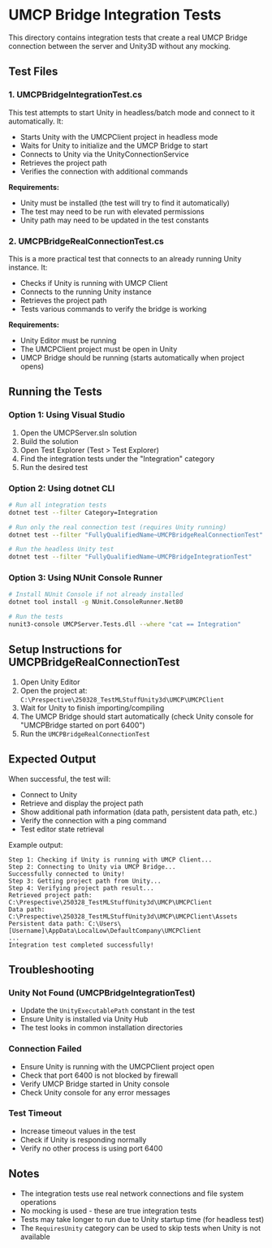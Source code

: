 # UMCP Bridge Integration Tests

This directory contains integration tests that create a real UMCP Bridge connection between the server and Unity3D without any mocking.

## Test Files

### 1. UMCPBridgeIntegrationTest.cs
This test attempts to start Unity in headless/batch mode and connect to it automatically. It:
- Starts Unity with the UMCPClient project in headless mode
- Waits for Unity to initialize and the UMCP Bridge to start
- Connects to Unity via the UnityConnectionService
- Retrieves the project path
- Verifies the connection with additional commands

**Requirements:**
- Unity must be installed (the test will try to find it automatically)
- The test may need to be run with elevated permissions
- Unity path may need to be updated in the test constants

### 2. UMCPBridgeRealConnectionTest.cs
This is a more practical test that connects to an already running Unity instance. It:
- Checks if Unity is running with UMCP Client
- Connects to the running Unity instance
- Retrieves the project path
- Tests various commands to verify the bridge is working

**Requirements:**
- Unity Editor must be running
- The UMCPClient project must be open in Unity
- UMCP Bridge should be running (starts automatically when project opens)

## Running the Tests

### Option 1: Using Visual Studio
1. Open the UMCPServer.sln solution
2. Build the solution
3. Open Test Explorer (Test > Test Explorer)
4. Find the integration tests under the "Integration" category
5. Run the desired test

### Option 2: Using dotnet CLI
```bash
# Run all integration tests
dotnet test --filter Category=Integration

# Run only the real connection test (requires Unity running)
dotnet test --filter "FullyQualifiedName~UMCPBridgeRealConnectionTest"

# Run the headless Unity test
dotnet test --filter "FullyQualifiedName~UMCPBridgeIntegrationTest"
```

### Option 3: Using NUnit Console Runner
```bash
# Install NUnit Console if not already installed
dotnet tool install -g NUnit.ConsoleRunner.Net80

# Run the tests
nunit3-console UMCPServer.Tests.dll --where "cat == Integration"
```

## Setup Instructions for UMCPBridgeRealConnectionTest

1. Open Unity Editor
2. Open the project at: `C:\Prespective\250328_TestMLStuffUnity3d\UMCP\UMCPClient`
3. Wait for Unity to finish importing/compiling
4. The UMCP Bridge should start automatically (check Unity console for "UMCPBridge started on port 6400")
5. Run the `UMCPBridgeRealConnectionTest`

## Expected Output

When successful, the test will:
- Connect to Unity
- Retrieve and display the project path
- Show additional path information (data path, persistent data path, etc.)
- Verify the connection with a ping command
- Test editor state retrieval

Example output:
```
Step 1: Checking if Unity is running with UMCP Client...
Step 2: Connecting to Unity via UMCP Bridge...
Successfully connected to Unity!
Step 3: Getting project path from Unity...
Step 4: Verifying project path result...
Retrieved project path: C:\Prespective\250328_TestMLStuffUnity3d\UMCP\UMCPClient
Data path: C:\Prespective\250328_TestMLStuffUnity3d\UMCP\UMCPClient\Assets
Persistent data path: C:\Users\[Username]\AppData\LocalLow\DefaultCompany\UMCPClient
...
Integration test completed successfully!
```

## Troubleshooting

### Unity Not Found (UMCPBridgeIntegrationTest)
- Update the `UnityExecutablePath` constant in the test
- Ensure Unity is installed via Unity Hub
- The test looks in common installation directories

### Connection Failed
- Ensure Unity is running with the UMCPClient project open
- Check that port 6400 is not blocked by firewall
- Verify UMCP Bridge started in Unity console
- Check Unity console for any error messages

### Test Timeout
- Increase timeout values in the test
- Check if Unity is responding normally
- Verify no other process is using port 6400

## Notes

- The integration tests use real network connections and file system operations
- No mocking is used - these are true integration tests
- Tests may take longer to run due to Unity startup time (for headless test)
- The `RequiresUnity` category can be used to skip tests when Unity is not available
